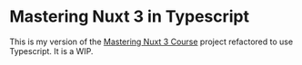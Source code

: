 # Mastering Nuxt 3 in Typescript

This is my version of the [Mastering Nuxt 3 Course](https://https://masteringnuxt.com/) project refactored to use Typescript. It is a WIP.
